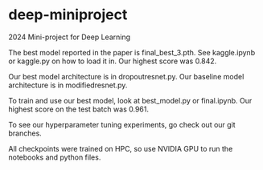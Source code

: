 # deep-miniproject
2024 Mini-project for Deep Learning 

The best model reported in the paper is final_best_3.pth. See kaggle.ipynb or kaggle.py on how to load it in. Our highest score was 0.842.

Our best model architecture is in dropoutresnet.py. Our baseline model architecture is in modifiedresnet.py.

To train and use our best model, look at best_model.py or final.ipynb. Our highest score on the test batch was 0.961.

To see our hyperparameter tuning experiments, go check out our git branches.

All checkpoints were trained on HPC, so use NVIDIA GPU to run the notebooks and python files.